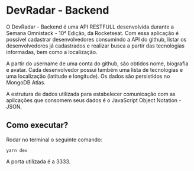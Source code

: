 # DevRadar - Backend

O DevRadar - Backend é uma API RESTFULL desenvolvida durante a Semana Omnistack - 10ª Edição, da Rocketseat. Com essa aplicação é possível cadastrar desenvolvedores consumindo a API do github, listar os desenvolvedores já cadastrados e realizar busca a partir das tecnologias informadas, bem como a localização.

A partir do username de uma conta do github, são obtidos nome, biografia e avatar. Cada desenvolvedor possui também uma lista de tecnologias e uma localização (latitude e longitude). Os dados são persistidos no MongoDB Atlas.

A estrutura de dados utilizada para estabelecer comunicação com as aplicações que consomem seus dados é o JavaScript Object Notation - JSON.

## Como executar?

Rodar no terminal o seguinte comando: 

```console
yarn dev
```

A porta utilizada é a 3333.